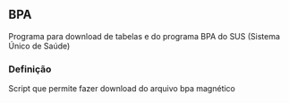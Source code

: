 ## BPA
Programa para download de tabelas e do programa BPA do SUS (Sistema Único de Saúde)

### Definição
Script que permite fazer download do arquivo bpa magnético
